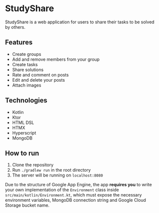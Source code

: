 # StudyShare

StudyShare is a web application for users to share their tasks to be solved by others.

## Features
- Create groups
- Add and remove members from your group
- Create tasks
- Share solutions
- Rate and comment on posts
- Edit and delete your posts
- Attach images

## Technologies
- Kotlin
- Ktor
- HTML DSL
- HTMX
- Hyperscript
- MongoDB

## How to run

1. Clone the repository
2. Run `./gradlew run` in the root directory
3. The server will be running on `localhost:8080`

Due to the structure of Google App Engine, the app **requires you** to write your own implementation of the `Environment`
class inside `src/main/kotlin/Environment.kt`, which must expose the necessary environment variables,
MongoDB connection string and Google Cloud Storage bucket name.
